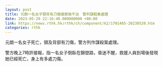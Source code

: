 ```yaml
---
layout: post
title: 元朗一名女子頸背有刀傷搶救後不治　警列謀殺案處理
date: 2023-05-20 22:16:40.000000000 +08:00
link: https://news.rthk.hk/rthk/ch/component/k2/1701465-20230520.htm
categories: rthk
---
```


元朗一名女子死亡，頸及背部有刀傷，警方列作謀殺案處理。

警方晚上7時許接報，指一名女子倒臥在錦壆路，昏迷不醒，救援人員到場後發現她已經死亡，身上有多處刀傷。
